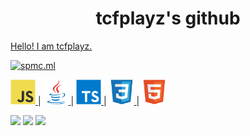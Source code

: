 <h1><b><div align="center">tcfplayz's github</b></h1></div>
    
<a href="https://www.youtube.com/channel/UCuKTeBqVY9z_TAShMGD87tw">Hello! I am tcfplayz.</a>
    
<a href="https://spmc.ml"><img src="https://cdn.discordapp.com/emojis/870181354363568128.png?size=64" alt="spmc.ml"/> 


<a href="https://developer.mozilla.org/en-US/docs/Web/JavaScript" target="_blank"> 
    <img src="https://raw.githubusercontent.com/devicons/devicon/master/icons/javascript/javascript-original.svg" alt="javascript" width="40" height="40"/> 
  </a>|
    <a href="https://java.com" target="_blank"> 
    <img src="https://raw.githubusercontent.com/devicons/devicon/master/icons/java/java-original.svg" alt="java" width="40" height="40"/> 
  </a>|
  <a href="https://www.typescriptlang.org/" target="_blank"> 
    <img src="https://raw.githubusercontent.com/devicons/devicon/master/icons/typescript/typescript-original.svg" alt="typescript" width="40" height="40"/> 
  </a>| 
  <a href="https://css-tricks.com" target="_blank"> 
    <img src="https://github.com/devicons/devicon/blob/master/icons/css3/css3-original.svg" alt="CSS" width="40" height="40" /> 
  </a>| 
  <a href="https://html.com" target="_blank"> 
    <img src="https://github.com/devicons/devicon/blob/master/icons/html5/html5-original.svg" alt="HTML" width="40" height="40" />
  </a>
    
<a href="https://www.github.com/bdsx/bdsx" target="_blank"><img src="https://img.shields.io/github/contributors/bdsx/bdsx"></a>
<img src="https://img.shields.io/github/followers/ckclol?style=social">
<a herf="https://www.npmjs.com/package/@bdsx/economy" target="_blank"><img src="https://img.shields.io/npm/dt/@bdsx/economy?label=npm&style=plastic"></a>
